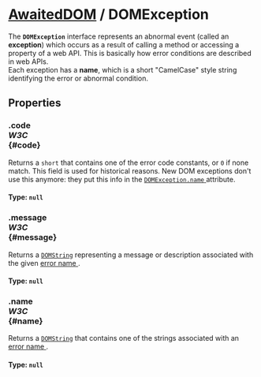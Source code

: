# [AwaitedDOM](/docs/basic-interfaces/awaited-dom) <span>/</span> DOMException

<div class='overview'><span class="seoSummary">The <code><strong>DOMException</strong></code> interface represents an abnormal event (called an <strong>exception</strong>) which occurs as a result of calling a method or accessing a property of a web API.</span> This is basically how error conditions are described in web APIs.</div>

<div class='overview'>Each exception has a <strong>name</strong>, which is a short "CamelCase" style string identifying the error or abnormal condition.</div>

## Properties

### .code <div class="specs"><i>W3C</i></div> {#code}

Returns a <code>short</code> that contains one of the error code constants, or <code>0</code> if none match. This field is used for historical reasons. New DOM exceptions don't use this anymore: they put this info in the <a href="/en-US/docs/Web/API/DOMException/name" title="The name read-only property of the DOMException interface returns a DOMString that contains one of the strings associated with an error name."><code>DOMException.name</code>
</a> attribute.

#### **Type**: `null`

### .message <div class="specs"><i>W3C</i></div> {#message}

Returns a <a href="/en-US/docs/Web/API/DOMString" title="DOMString is a UTF-16 String. As JavaScript already uses such strings, DOMString is mapped directly to a String."><code>DOMString</code></a> representing a message or description associated with the given <a href="/en-US/docs/Web/API/DOMException#Error_names">error name
</a>.

#### **Type**: `null`

### .name <div class="specs"><i>W3C</i></div> {#name}

Returns a <a href="/en-US/docs/Web/API/DOMString" title="DOMString is a UTF-16 String. As JavaScript already uses such strings, DOMString is mapped directly to a String."><code>DOMString</code></a> that contains one of the strings associated with an <a href="#Error_names">error name
</a>.

#### **Type**: `null`
